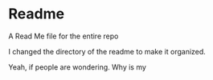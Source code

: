 # Readme
A Read Me file for the entire repo


I changed the directory of the readme to make it organized.

Yeah, if people are wondering.
Why is my

